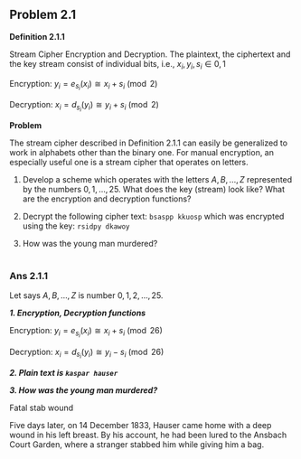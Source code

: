 ## Problem 2.1

**Definition 2.1.1**

Stream Cipher Encryption and Decryption. The plaintext, the ciphertext and the key stream consist of individual bits,
i.e., $x_i , y_i , s_i \in {0, 1}$

Encryption: $y_i = e_{s_i} (x_i) \cong x_i + s_i \pmod{2}$

Decryption: $x_i = d_{s_i} (y_i) \cong y_i + s_i \pmod{2}$

**Problem**

The stream cipher described in Definition 2.1.1 can easily be generalized to work in alphabets other than the binary one. For manual encryption, an especially useful one is a stream cipher that operates on letters.

1. Develop a scheme which operates with the letters $A, B,. . ., Z$ represented by the numbers $0,1,. . .,25$. What does the key (stream) look like? What are the encryption and decryption functions?

2. Decrypt the following cipher text:
`bsaspp kkuosp` which was encrypted using the key: `rsidpy dkawoy`

3. How was the young man murdered?

#

### Ans 2.1.1

Let says $A,B,\dots,Z$ is number $0,1,2,\ldots,25$.

***1. Encryption, Decryption functions***

Encryption: $y_i = e_{s_i} (x_i) \cong x_i + s_i \pmod{26}$

Decryption: $x_i = d_{s_i} (y_i) \cong y_i - s_i \pmod{26}$

***2. Plain text is `kaspar hauser`***

***3. How was the young man murdered?***

Fatal stab wound

Five days later, on 14 December 1833, Hauser came home with a deep wound in his left breast. By his account, he had been lured to the Ansbach Court Garden, where a stranger stabbed him while giving him a bag.